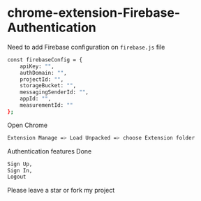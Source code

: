 # chrome-extension-Firebase-Authentication

Need to add Firebase configuration on `firebase.js` file

```bash
const firebaseConfig = {
    apiKey: "", 
    authDomain: "",
    projectId: "", 
    storageBucket: "",
    messagingSenderId: "",
    appId: "", 
    measurementId: ""
};
```

Open Chrome 
```bash
Extension Manage => Load Unpacked => choose Extension folder 
```
Authentication features Done

```bash
Sign Up, 
Sign In, 
Logout
```
Please leave a star or fork my project
